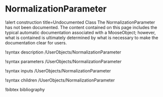 <!-- MOOSE Documentation Stub: Remove this when content is added. -->

# NormalizationParameter

!alert construction title=Undocumented Class
The NormalizationParameter has not been documented. The content contained on this page includes the
typical automatic documentation associated with a MooseObject; however, what is contained is
ultimately determined by what is necessary to make the documentation clear for users.

!syntax description /UserObjects/NormalizationParameter

!syntax parameters /UserObjects/NormalizationParameter

!syntax inputs /UserObjects/NormalizationParameter

!syntax children /UserObjects/NormalizationParameter

!bibtex bibliography
